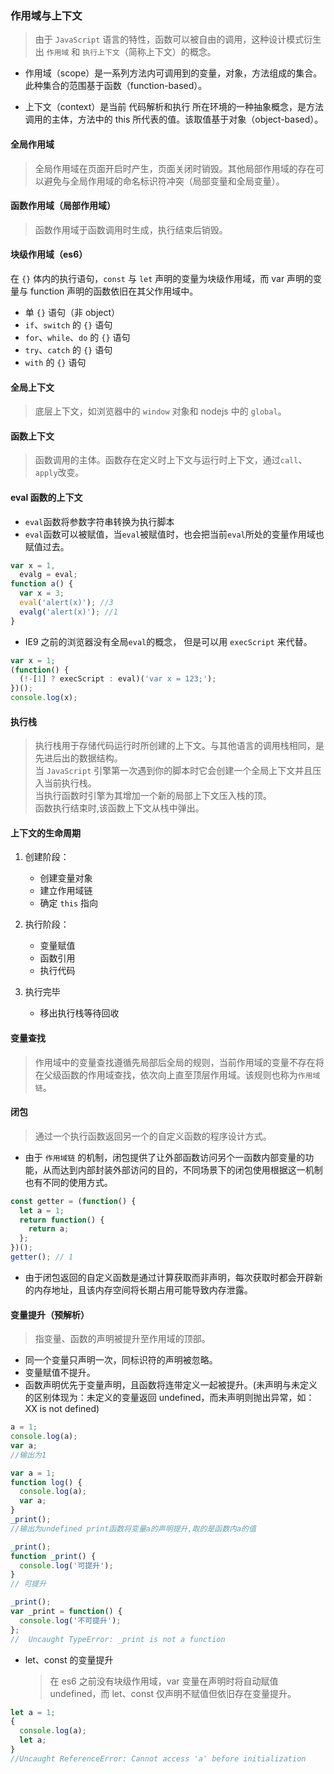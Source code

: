 ### 作用域与上下文

> 由于 `JavaScript` 语言的特性，函数可以被自由的调用，这种设计模式衍生出 `作用域` 和 `执行上下文`（简称上下文）的概念。

- 作用域（scope）是一系列方法内可调用到的变量，对象，方法组成的集合。此种集合的范围基于函数（function-based）。

- 上下文（context）是当前 代码解析和执行 所在环境的一种抽象概念，是方法调用的主体，方法中的 this 所代表的值。该取值基于对象（object-based）。

#### 全局作用域

> 全局作用域在页面开启时产生，页面关闭时销毁。其他局部作用域的存在可以避免与全局作用域的命名标识符冲突（局部变量和全局变量）。

#### 函数作用域（局部作用域）

> 函数作用域于函数调用时生成，执行结束后销毁。

#### 块级作用域（es6）

在 `{}` 体内的执行语句，`const` 与 `let` 声明的变量为块级作用域，而 var 声明的变量与 function 声明的函数依旧在其父作用域中。

- 单 `{}` 语句（非 object）
- `if`、`switch` 的 `{}` 语句
- `for`、`while`、`do` 的 `{}` 语句
- `try`、`catch` 的 `{}` 语句
- `with` 的 `{}` 语句

#### 全局上下文

> 底层上下文，如浏览器中的 `window` 对象和 nodejs 中的 `global`。

#### 函数上下文

> 函数调用的主体。函数存在定义时上下文与运行时上下文，通过`call`、`apply`改变。

#### eval 函数的上下文

- `eval`函数将参数字符串转换为执行脚本
- `eval`函数可以被赋值，当`eval`被赋值时，也会把当前`eval`所处的变量作用域也赋值过去。

```js
var x = 1,
  evalg = eval;
function a() {
  var x = 3;
  eval('alert(x)'); //3
  evalg('alert(x)'); //1
}
```

- IE9 之前的浏览器没有全局`eval`的概念， 但是可以用 `execScript` 来代替。

```js
var x = 1;
(function() {
  (!-[1] ? execScript : eval)('var x = 123;');
})();
console.log(x);
```

#### 执行栈

> 执行栈用于存储代码运行时所创建的上下文。与其他语言的调用栈相同，是先进后出的数据结构。<br/>
> 当 `JavaScript` 引擎第一次遇到你的脚本时它会创建一个全局上下文并且压入当前执行栈。<br/>
> 当执行函数时引擎为其增加一个新的局部上下文压入栈的顶。<br/>
> 函数执行结束时,该函数上下文从栈中弹出。

#### 上下文的生命周期

1. 创建阶段：

    - 创建变量对象
    - 建立作用域链
    - 确定 `this` 指向

2. 执行阶段：
    - 变量赋值
    - 函数引用
    - 执行代码

3. 执行完毕

    - 移出执行栈等待回收

#### 变量查找

> 作用域中的变量查找遵循先局部后全局的规则，当前作用域的变量不存在将在父级函数的作用域查找，依次向上直至顶层作用域。该规则也称为`作用域链`。

#### 闭包

> 通过一个执行函数返回另一个的自定义函数的程序设计方式。

- 由于 `作用域链` 的机制，闭包提供了让外部函数访问另个一函数内部变量的功能，从而达到内部封装外部访问的目的，不同场景下的闭包使用根据这一机制也有不同的使用方式。

```js
const getter = (function() {
  let a = 1;
  return function() {
    return a;
  };
})();
getter(); // 1
```

- 由于闭包返回的自定义函数是通过计算获取而非声明，每次获取时都会开辟新的内存地址，且该内存空间将长期占用可能导致内存泄露。

#### 变量提升（预解析）

> 指变量、函数的声明被提升至作用域的顶部。

- 同一个变量只声明一次，同标识符的声明被忽略。
- 变量赋值不提升。
- 函数声明优先于变量声明，且函数将连带定义一起被提升。(未声明与未定义的区别体现为：未定义的变量返回 undefined，而未声明则抛出异常，如：XX is not defined)

```js
a = 1;
console.log(a);
var a;
//输出为1
```

```js
var a = 1;
function log() {
  console.log(a);
  var a;
}
_print();
//输出为undefined print函数将变量a的声明提升,取的是函数内a的值
```

```js
_print();
function _print() {
  console.log('可提升');
}
// 可提升
```

```js
_print();
var _print = function() {
  console.log('不可提升');
};
//  Uncaught TypeError: _print is not a function
```

- let、const 的变量提升
  > 在 es6 之前没有块级作用域，var 变量在声明时将自动赋值 undefined，而 let、const 仅声明不赋值但依旧存在变量提升。

```js
let a = 1;
{
  console.log(a);
  let a;
}
//Uncaught ReferenceError: Cannot access 'a' before initialization
```

